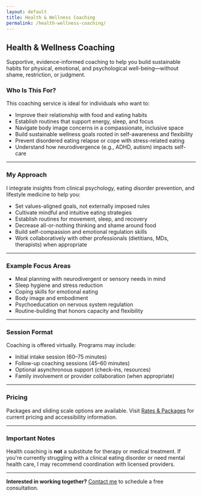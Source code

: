 ```yaml
---
layout: default
title: Health & Wellness Coaching
permalink: /health-wellness-coaching/
---
```


## Health & Wellness Coaching

Supportive, evidence-informed coaching to help you build sustainable habits for physical, emotional, and psychological well-being—without shame, restriction, or judgment.

### Who Is This For?

This coaching service is ideal for individuals who want to:

- Improve their relationship with food and eating habits
- Establish routines that support energy, sleep, and focus
- Navigate body image concerns in a compassionate, inclusive space
- Build sustainable wellness goals rooted in self-awareness and flexibility
- Prevent disordered eating relapse or cope with stress-related eating
- Understand how neurodivergence (e.g., ADHD, autism) impacts self-care

---

### My Approach

I integrate insights from clinical psychology, eating disorder prevention, and lifestyle medicine to help you:

- Set values-aligned goals, not externally imposed rules
- Cultivate mindful and intuitive eating strategies
- Establish routines for movement, sleep, and recovery
- Decrease all-or-nothing thinking and shame around food
- Build self-compassion and emotional regulation skills
- Work collaboratively with other professionals (dietitians, MDs, therapists) when appropriate

---

### Example Focus Areas

- Meal planning with neurodivergent or sensory needs in mind  
- Sleep hygiene and stress reduction  
- Coping skills for emotional eating  
- Body image and embodiment  
- Psychoeducation on nervous system regulation  
- Routine-building that honors capacity and flexibility  

---

### Session Format

Coaching is offered virtually. Programs may include:

- Initial intake session (60–75 minutes)
- Follow-up coaching sessions (45–60 minutes)
- Optional asynchronous support (check-ins, resources)
- Family involvement or provider collaboration (when appropriate)

---

### Pricing

Packages and sliding scale options are available. Visit [Rates & Packages](/rates-and-packages/) for current pricing and accessibility information.

---

### Important Notes

Health coaching is **not** a substitute for therapy or medical treatment. If you're currently struggling with a clinical eating disorder or need mental health care, I may recommend coordination with licensed providers.

---

**Interested in working together?** [Contact me](/contact/) to schedule a free consultation.
